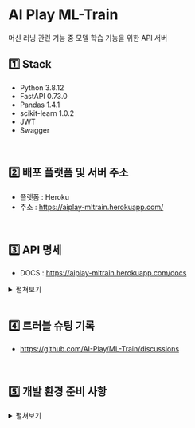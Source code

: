 # AI Play ML-Train

머신 러닝 관련 기능 중 모델 학습 기능을 위한 API 서버

## :one: Stack

- Python 3.8.12
- FastAPI 0.73.0
- Pandas 1.4.1
- scikit-learn 1.0.2
- JWT
- Swagger

<br/>

## 2️⃣ 배포 플랫폼 및 서버 주소

- 플랫폼 : Heroku
- 주소 : https://aiplay-mltrain.herokuapp.com/

<br/>

## :three: API 명세

- DOCS : https://aiplay-mltrain.herokuapp.com/docs

<details>
  <summary>펼쳐보기</summary>

| Method | URL                      | Description                                                                 |
| ------ | ------------------------ | --------------------------------------------------------------------------- |
| GET    | /model/steps             | 모델 파이프라인 구성 요소(인코더, 스케일러, 모델) 목록 (단계별 제목만) 출력 |
| GET    | /model/steps_detail      | 모델 파이프라인 구성 요소(인코더, 스케일러, 모델) 목록 출력                 |
| POST   | /model/transform         | 인코더, 스케일러에 의한 데이터프레임 변환 결과 출력                         |
| POST   | /model/fit_transform     | 모델 학습 후 데이터프레임 변환 결과 출력                                    |
| POST   | /model/fit               | 모델 훈련 수행                                                              |
| POST   | /model/predict           | 모델의 타겟 예측값 생성                                                     |
| POST   | /model/score             | 모델의 예측 성능 측정                                                       |
| POST   | /model/fit_predict       | 모델 훈련 후 타겟 예측값 생성                                               |
| POST   | /model/predict_score     | 타겟 예측값 생성 후 예측 성능 측정                                          |
| POST   | /model/fit_predict_score | 모델 훈련 -> 예측값 생성 -> 모델 성능 측정                                  |
| POST   | /model/make_encoder      | 인코더 객체 생성 및 저장                                                    |
| POST   | /model/make_scaler       | 스케일러 객체 생성 및 저장                                                  |
| POST   | /model/make_model        | 모델 객체 생성 및 저장                                                      |
| POST   | /model/make_pipeline     | 모델 파이프라인 객체 생성 및 저장                                           |
| POST   | /model/make_optimizer    | 모델 옵티마이저 객체 생성 및 저장                                           |

</details>

<br/>

## :four: 트러블 슈팅 기록

- https://github.com/AI-Play/ML-Train/discussions

<br/>

## :five: 개발 환경 준비 사항

<details>
  <summary>펼쳐보기</summary>

```
# 새 가상환경 만들기
# 1. 사용해야 할 python version이 있는 디렉토리로 이동
# 2. 새 가상환경 생성을 위한 명령어 실행
python -m venv /path/to/new/virtual/environment

# 3. 가상환경 활성화하기
source /path/to/new/virtual/environment/bin/activate

# 4. 필요한 패키지 설치
pip install -r requirements.txt
```

##### 실행

```
uvicorn main:app --reload
```

</details>
